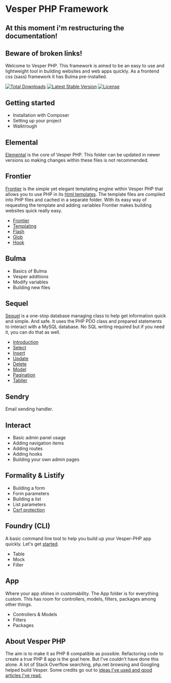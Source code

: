 # Vesper PHP Framework
## At this moment i'm restructuring the documentation!
## Beware of broken links!
Welcome to Vesper PHP. This framework is aimed to be an easy to use and lightweight tool in building websites and web apps quickly. As a frontend css (sass) framework it has Bulma pre-installed.

<a href="https://packagist.org/packages/lvesperphp/elemental"><img src="https://img.shields.io/packagist/dt/vesperphp/elemental?style=for-the-badge" alt="Total Downloads"></a>
<a href="https://packagist.org/packages/vesperphp/elemental"><img src="https://img.shields.io/packagist/v/vesperphp/elemental?style=for-the-badge" alt="Latest Stable Version"></a>
<a href="https://packagist.org/packages/vesperphp/elemental"><img src="https://img.shields.io/packagist/l/vesperphp/elemental?style=for-the-badge" alt="License"></a>

## Getting started

- Installation with Composer
- Setting up your project
- Walktrough

## Elemental 

[Elemental](elemental/readme.md) is the core of Vesper PHP. This folder can be updated in newer versions so making changes within these files is not recommended.

## Frontier

[Frontier](frontier/Frontier.md) is the simple yet elegant templating engine within Vesper PHP that allows you to use PHP in its [html templates](frontier/Views.md). The template files are compiled into PHP files and cached in a separate folder. With its easy way of requesting the template and adding variables Frontier makes building websites quick really easy.

- [Frontier](frontier/Frontier.md)
- [Templating](frontier/Views.md)
- [Flash](frontier/Flash.md)
- [Glob](frontier/Glob.md)
- [Hook](frontier/Hook.md)

## Bulma

- Basics of Bulma
- Vesper additions
- Modify variables
- Building new files

## Sequel

[Sequel](sequel/Introduction.md) is a one-stop database managing class to help get information quick and simple. And safe. It uses the PHP PDO class and prepared statements to interact with a MySQL database. No SQL writing required but if you need it, you can do that as well.

- [Introduction](sequel/readme.md)
- [Select](sequel/Select.md) 
- [Insert](sequel/Insert.md)
- [Update](sequel/Update.md)
- [Delete](sequel/Delete.md)
- [Model](sequel/Model.md)
- [Pagination](sequel/Pagination.md)
- [Tablier](sequel/Tablier.md)

## Sendry

Email sending handler.

## Interact

- Basic admin panel usage
- Adding navigation items
- Adding routes
- Adding hooks
- Building your own admin pages

## Formality & Listify

- Building a form
- Form parameters
- Building a list
- List parameters
- [Csrf protection](formality/Csrf.md)

## Foundry (CLI)

A basic command line tool to help you build up your Vesper-PHP app quickly. Let's get [started](Foundry/readme.md).

- Table
- Mock
- Filler

## App 

Where your app shines in customability. The App folder is for everything custom. This has room for controllers, models, filters, packages among other things.

- Controllers & Models
- Filters
- Packages


## About Vesper PHP

The aim is to make it as PHP 8 compatible as possible. Refactoring code to create a true PHP 8 app is the goal here. But I've couldn't have done this alone. A lot of Stack Overflow searching, php.net browsing and Googling helped build Vesper. Some credits go out to [ideas I've used and good articles I've read.](credits.md)
